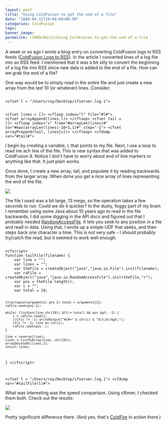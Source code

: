 ```yaml
---
layout: post
title: "Using ColdFusion to get the end of a file"
date: "2009-04-12T19:04:00+06:00"
categories: ColdFusion 
tags: 
banner_image: 
permalink: /2009/04/12/Using-ColdFusion-to-get-the-end-of-a-file
---
```


A week or so ago I wrote a blog entry on converting ColdFusion logs to RSS feeds (<a href="http://www.raymondcamden.com/index.cfm/2009/3/28/ColdFusion-Logs-to-RSS-with-a-quick-sidetrack-into-zombies">ColdFusion Logs to RSS</a>). In the article I converted lines of a log file into an RSS feed. I mentioned that it was a bit silly to convert the beginning of a log file into RSS since new data is added to the end of a file. How can we grab the end of a file?
<!--more-->
One way would be to simply read in the entire file and just create a new array from the last 10 (or whatever) lines. Consider:

<code>
&lt;cfset l = "/Users/ray/Desktop/cfserver.log.1"&gt;

&lt;cfset lines = []&gt;
&lt;cfloop index="l" file="#l#"&gt;
	&lt;cfset arrayAppend(lines,l)&gt;
&lt;/cfloop&gt;
&lt;cfset tail = []&gt;
&lt;cfloop index="x" from="#arrayLen(lines)#" to="#max(arrayLen(lines)-10+1,1)#" step="-1"&gt;
	&lt;cfset arrayPrepend(tail, lines[x])&gt;
&lt;/cfloop&gt;
&lt;cfdump var="#tail#"&gt;
</code>

I begin by creating a variable, l, that points to my file. Next, I use a loop to read ine ach line of the file. This is new syntax that was added to ColdFusion 8. Notice I don't have to worry about end of line markers or anything like that. It just plain works.

Once done, I create a new array, tail, and populate it by reading backwards from the larger array. When done you get a nice array of lines representing the end of the file.

<img src="https://static.raymondcamden.com/images/cfjedi//Picture 230.png">

The file I used was a bit large, 13 megs, so the operation takes a few seconds to run. Could we do it quicker? In the dusty, foggy part of my brain I remember using some Java about 10 years ago to read in the file backwards. I did some digging in the API docs and figured out that I probably needed <a href="http://java.sun.com/j2se/1.5.0/docs/api/java/io/RandomAccessFile.html">RandomAccessFile</a>. It lets you seek to any position in a file and read in data. Using that, I wrote up a simple UDF that seeks, and then steps back one character a time. This is not very safe - I should probably try/catch the read, but it seemed to work well enough.

<code>
&lt;cfscript&gt;
function tailFile(filename) {
	var line = "";
	var lines = "";
	var theFile = createObject("java","java.io.File").init(filename);
	var raFile = createObject("java","java.io.RandomAccessFile").init(theFile,"r");
	var pos = theFile.length();
	var c = "";
	var total = 10;
	
	if(arrayLen(arguments) gte 2) total = arguments[2];
	raFile.seek(pos-1);

	while( (listLen(line,chr(10)) &lt;= total) && pos &gt; -1) {
		c = raFile.read();
		//if(c != -1) writeOutput("#c#=" & chr(c) & "&lt;br/&gt;");
		if(c != -1) line &= chr(c);
		raFile.seek(pos--);	
	}

	line = reverse(line);
	lines = listToArray(line, chr(10));
	arrayDeleteAt(lines,1);
	return lines;
}
&lt;/cfscript&gt;

&lt;cfset l = "/Users/ray/Desktop/cfserver.log.1"&gt;
&lt;cfdump var="#tailFile(l)#"&gt;
</code>

What was interesting was the speed comparison. Using cftimer, I checked them both. Check out the results:

<img src="https://static.raymondcamden.com/images/cfjedi//Picture 322.png">

Pretty significant difference there. (And yes, that's <a href="http://coldfire.riaforge.org">ColdFire</a> in action there.)